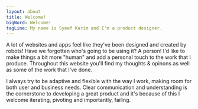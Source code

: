 ```yaml
---
layout: about
title: Welcome!
bigWord: Welcome!
tagLine: My name is Syeef Karim and I'm a product designer.
---
```


A lot of websites and apps feel like they've been designed and created by robots! Have we forgotten who's going to be using it? A person! I'd like to make things a bit more "human" and add a personal touch to the work that I produce. Throughout this website you'll find my thoughts & opinons as well as some of the work that I've done.

I always try to be adaptive and flexible with the way I work, making room for both user and business needs. Clear communication and understanding is the cornerstone to developing a great product and it's because of this I welcome iterating, pivoting and importantly, failing.